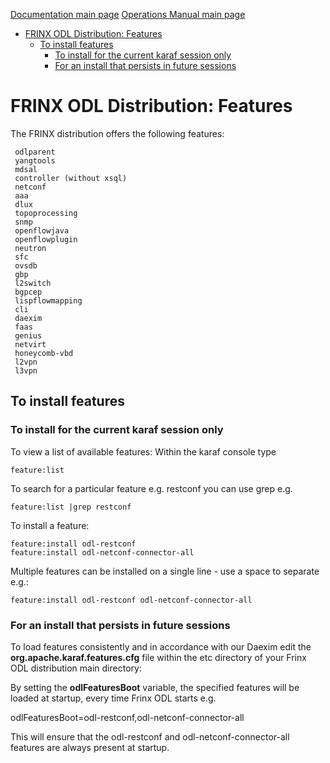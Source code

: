 [Documentation main page](https://frinxio.github.io/Frinx-docs/)
[Operations Manual main page](https://frinxio.github.io/Frinx-docs/FRINX_ODL_Distribution/Boron/operations_manual.html)

<!-- TOC -->

- [FRINX ODL Distribution: Features](#frinx-odl-distribution-features)
    - [To install features](#to-install-features)
        - [To install for the current karaf session only](#to-install-for-the-current-karaf-session-only)
        - [For an install that persists in future sessions](#for-an-install-that-persists-in-future-sessions)

<!-- /TOC -->

# FRINX ODL Distribution: Features

The FRINX distribution offers the following features:

     odlparent
     yangtools
     mdsal
     controller (without xsql)
     netconf
     aaa
     dlux
     topoprocessing
     snmp
     openflowjava
     openflowplugin
     neutron
     sfc
     ovsdb
     gbp
     l2switch
     bgpcep
     lispflowmapping
     cli
     daexim
     faas    
     genius
     netvirt
     honeycomb-vbd
     l2vpn
     l3vpn

## To install features
### To install for the current karaf session only
To view a list of available features: Within the karaf console type

    feature:list

To search for a particular feature e.g. restconf you can use grep e.g.

    feature:list |grep restconf

To install a feature:

    feature:install odl-restconf
    feature:install odl-netconf-connector-all

Multiple features can be installed on a single line - use a space to separate e.g.:

    feature:install odl-restconf odl-netconf-connector-all

### For an install that persists in future sessions
To load features consistently and in accordance with our Daexim edit the **org.apache.karaf.features.cfg** file within the etc directory of your Frinx ODL distribution main directory:

By setting the **odlFeaturesBoot** variable, the specified features will be loaded at startup, every time Frinx ODL starts e.g.

odlFeaturesBoot=odl-restconf,odl-netconf-connector-all

This will ensure that the odl-restconf and odl-netconf-connector-all features are always present at startup.
